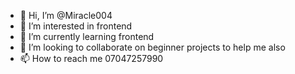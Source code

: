 - 👋 Hi, I’m @Miracle004
- 👀 I’m interested in frontend
- 🌱 I’m currently learning frontend
- 💞️ I’m looking to collaborate on beginner projects to help me also
- 📫 How to reach me 07047257990

<!---
Miracle004/Miracle004 is a ✨ special ✨ repository because its `README.md` (this file) appears on your GitHub profile.
You can click the Preview link to take a look at your changes.
--->
